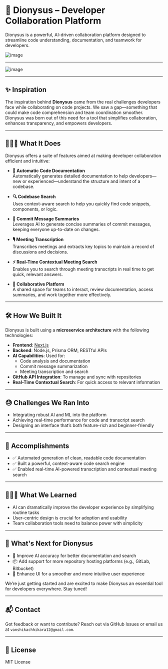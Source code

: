# 🧠 Dionysus – Developer Collaboration Platform

Dionysus is a powerful, AI-driven collaboration platform designed to streamline code understanding, documentation, and teamwork for developers.

![image](https://github.com/user-attachments/assets/3acae74c-88d5-4a71-a613-47048ebc2ff0)

---

![image](https://github.com/user-attachments/assets/9b59f8e1-95ed-4c4f-abe5-459e053dc3dc)

---

## ✨ Inspiration

The inspiration behind **Dionysus** came from the real challenges developers face while collaborating on code projects. We saw a gap—something that could make code comprehension and team coordination smoother. Dionysus was born out of this need for a tool that simplifies collaboration, enhances transparency, and empowers developers.

---

## 🧑🏻‍💻 What It Does

Dionysus offers a suite of features aimed at making developer collaboration efficient and intuitive:

- **📄 Automatic Code Documentation**  
  Automatically generates detailed documentation to help developers—new or experienced—understand the structure and intent of a codebase.

- **🔍 Codebase Search**  
  Uses context-aware search to help you quickly find code snippets, components, or logic.

- **📝 Commit Message Summaries**  
  Leverages AI to generate concise summaries of commit messages, keeping everyone up-to-date on changes.

- **🎙️ Meeting Transcription**  
  Transcribes meetings and extracts key topics to maintain a record of discussions and decisions.

- **⚡ Real-Time Contextual Meeting Search**  
  Enables you to search through meeting transcripts in real time to get quick, relevant answers.

- **🤝 Collaborative Platform**  
  A shared space for teams to interact, review documentation, access summaries, and work together more effectively.

---

## 🛠️ How We Built It

Dionysus is built using a **microservice architecture** with the following technologies:

- **Frontend**: [Next.js](https://nextjs.org/)
- **Backend**: Node.js, Prisma ORM, RESTful APIs
- **AI Capabilities**: Used for:
  - Code analysis and documentation
  - Commit message summarization
  - Meeting transcription and search
- **GitHub API Integration**: To manage and sync with repositories
- **Real-Time Contextual Search**: For quick access to relevant information

---

## 😓 Challenges We Ran Into

- Integrating robust AI and ML into the platform
- Achieving real-time performance for code and transcript search
- Designing an interface that’s both feature-rich and beginner-friendly

---

## 👏 Accomplishments

- ✅ Automated generation of clean, readable code documentation
- ✅ Built a powerful, context-aware code search engine
- ✅ Enabled real-time AI-powered transcription and contextual meeting search

---

## 👩🏼‍🎓 What We Learned

- AI can dramatically improve the developer experience by simplifying routine tasks
- User-centric design is crucial for adoption and usability
- Team collaboration tools need to balance power with simplicity

---

## 🔮 What's Next for Dionysus

- 🔧 Improve AI accuracy for better documentation and search
- 📦 Add support for more repository hosting platforms (e.g., GitLab, Bitbucket)
- 🎨 Enhance UI for a smoother and more intuitive user experience

We’re just getting started and are excited to make Dionysus an essential tool for developers everywhere. Stay tuned!

---

## 📬 Contact

Got feedback or want to contribute? Reach out via GitHub Issues or email us at `vanshikachhikara12@gmail.com`.

---

## 📄 License

MIT License
